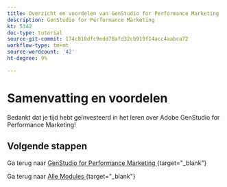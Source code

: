 ```yaml
---
title: Overzicht en voordelen van GenStudio for Performance Marketing
description: GenStudio for Performance Marketing
kt: 5342
doc-type: tutorial
source-git-commit: 174c818dfc9edd78afd32cb919f14acc4aabca72
workflow-type: tm+mt
source-wordcount: '42'
ht-degree: 9%

---
```


# Samenvatting en voordelen

Bedankt dat je tijd hebt geïnvesteerd in het leren over Adobe GenStudio for Performance Marketing!


## Volgende stappen

Ga terug naar [ GenStudio for Performance Marketing ](./genstudio.md){target="_blank"}

Ga terug naar [ Alle Modules ](./../../../overview.md){target="_blank"}
